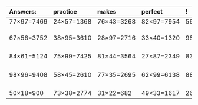 | Answers: | practice | makes | perfect | ! |
| :--- | :--- | :--- | :--- | :--- |
| 77×97=7469 | 24×57=1368 | 76×43=3268 | 82×97=7954 | 56×70=3920 | 
|   |   |   |   |   | 
|   |   |   |   |   | 
|   |   |   |   |   | 
| 67×56=3752 | 38×95=3610 | 28×97=2716 | 33×40=1320 | 98×80=7840 | 
|   |   |   |   |   | 
|   |   |   |   |   | 
|   |   |   |   |   | 
|   |   |   |   |   | 
| 84×61=5124 | 75×99=7425 | 81×44=3564 | 27×87=2349 | 83×44=3652 | 
|   |   |   |   |   | 
|   |   |   |   |   | 
|   |   |   |   |   | 
|   |   |   |   |   | 
| 98×96=9408 | 58×45=2610 | 77×35=2695 | 62×99=6138 | 88×16=1408 | 
|   |   |   |   |   | 
|   |   |   |   |   | 
|   |   |   |   |   | 
|   |   |   |   |   | 
| 50×18=900 | 73×38=2774 | 31×22=682 | 49×33=1617 | 26×13=338 | 
